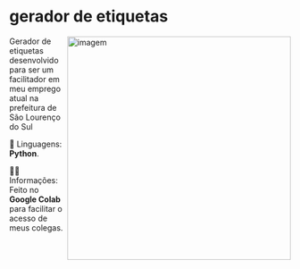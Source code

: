 # gerador de etiquetas

<img src="https://colab.research.google.com/img/colab_favicon_256px.png" min-width="400px" max-width="400px" width="400px" align="right" alt="imagem">

<p align="left"> 
  Gerador de etiquetas desenvolvido para ser um facilitador em meu emprego atual na prefeitura de São Lourenço do Sul
</p>

<p align="left">
  🦄 Linguagens: <strong>Python</strong>.
</p>

<p>
  🐱‍🏍 Informações: Feito no <strong>Google Colab</strong> para facilitar o acesso de meus colegas.
</p>
